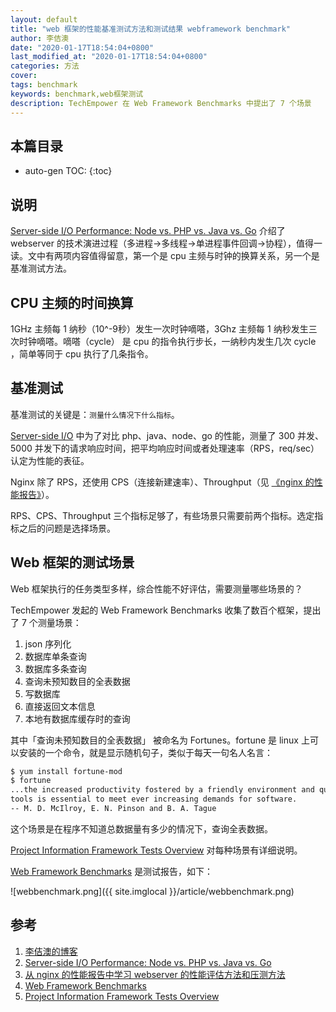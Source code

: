 ```yaml
---
layout: default
title: "web 框架的性能基准测试方法和测试结果 webframework benchmark"
author: 李佶澳
date: "2020-01-17T18:54:04+0800"
last_modified_at: "2020-01-17T18:54:04+0800"
categories: 方法
cover:
tags: benchmark
keywords: benchmark,web框架测试
description: TechEmpower 在 Web Framework Benchmarks 中提出了 7 个场景
---
```


## 本篇目录

* auto-gen TOC:
{:toc}

## 说明

[Server-side I/O Performance: Node vs. PHP vs. Java vs. Go][2] 介绍了 webserver 的技术演进过程（多进程->多线程->单进程事件回调->协程），值得一读。文中有两项内容值得留意，第一个是 cpu 主频与时钟的换算关系，另一个是基准测试方法。

## CPU 主频的时间换算

1GHz 主频每 1 纳秒（10^-9秒）发生一次时钟嘀嗒，3Ghz 主频每 1 纳秒发生三次时钟嘀嗒。嘀嗒（cycle） 是 cpu 的指令执行步长，一纳秒内发生几次 cycle ，简单等同于 cpu 执行了几条指令。

## 基准测试

基准测试的关键是：`测量什么情况下什么指标`。

[Server-side I/O][2] 中为了对比 php、java、node、go 的性能，测量了 300 并发、5000 并发下的请求响应时间，把平均响应时间或者处理速率（RPS，req/sec）认定为性能的表征。

Nginx 除了 RPS，还使用 CPS（连接新建速率）、Throughput（见 [《nginx 的性能报告》][3]）。

RPS、CPS、Throughput 三个指标足够了，有些场景只需要前两个指标。选定指标之后的问题是选择场景。

## Web 框架的测试场景

Web 框架执行的任务类型多样，综合性能不好评估，需要测量哪些场景的？

TechEmpower 发起的 Web Framework Benchmarks 收集了数百个框架，提出了 7 个测量场景：

1. json 序列化
2. 数据库单条查询
3. 数据库多条查询
4. 查询未预知数目的全表数据
5. 写数据库
6. 直接返回文本信息
7. 本地有数据库缓存时的查询

其中「查询未预知数目的全表数据」 被命名为 Fortunes。fortune 是 linux 上可以安装的一个命令，就是显示随机句子，类似于每天一句名人名言：

```sh
$ yum install fortune-mod
$ fortune
...the increased productivity fostered by a friendly environment and quality
tools is essential to meet ever increasing demands for software.
-- M. D. McIlroy, E. N. Pinson and B. A. Tague
```

这个场景是在程序不知道总数据量有多少的情况下，查询全表数据。

[Project Information Framework Tests Overview][5] 对每种场景有详细说明。

[Web Framework Benchmarks][4] 是测试报告，如下：

![webbenchmark.png]({{ site.imglocal }}/article/webbenchmark.png)

## 参考

1. [李佶澳的博客][1]
2. [Server-side I/O Performance: Node vs. PHP vs. Java vs. Go][2]
3. [从 nginx 的性能报告中学习 webserver 的性能评估方法和压测方法][3]
4. [Web Framework Benchmarks][4]
5. [Project Information Framework Tests Overview][5]

[1]: https://www.lijiaocn.com "李佶澳的博客"
[2]: https://www.toptal.com/back-end/server-side-io-performance-node-php-java-go "Server-side I/O Performance: Node vs. PHP vs. Java vs. Go"
[3]: https://www.lijiaocn.com/%E6%96%B9%E6%B3%95/2020/01/17/nginx-benchmark-method.html "从 nginx 的性能报告中学习 webserver 的性能评估方法和压测方法" 
[4]: https://www.techempower.com/benchmarks/  "Web Framework Benchmarks"
[5]: https://github.com/TechEmpower/FrameworkBenchmarks/wiki/Project-Information-Framework-Tests-Overview "Project Information Framework Tests Overview"
